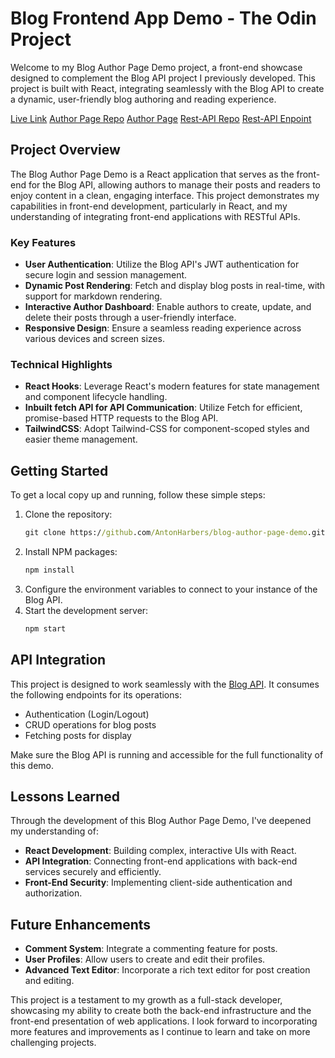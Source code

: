 # Blog Frontend App Demo - The Odin Project

Welcome to my Blog Author Page Demo project, a front-end showcase designed to complement the Blog API project I previously developed. This project is built with React, integrating seamlessly with the Blog API to create a dynamic, user-friendly blog authoring and reading experience.

[Live Link](https://famous-dolphin-e32fb4.netlify.app/)
[Author Page Repo](https://github.com/AntonHarbers/blog-author-page-demo)
[Author Page](https://blog-author-page-demo-osga3btfh-tmonee23.vercel.app/)
[Rest-API Repo](https://github.com/AntonHarbers/Blog-Api-Demo)
[Rest-API Enpoint](https://cerulean-diagnostic-watercress.glitch.me/)

## Project Overview

The Blog Author Page Demo is a React application that serves as the front-end for the Blog API, allowing authors to manage their posts and readers to enjoy content in a clean, engaging interface. This project demonstrates my capabilities in front-end development, particularly in React, and my understanding of integrating front-end applications with RESTful APIs.

### Key Features

- **User Authentication**: Utilize the Blog API's JWT authentication for secure login and session management.
- **Dynamic Post Rendering**: Fetch and display blog posts in real-time, with support for markdown rendering.
- **Interactive Author Dashboard**: Enable authors to create, update, and delete their posts through a user-friendly interface.
- **Responsive Design**: Ensure a seamless reading experience across various devices and screen sizes.

### Technical Highlights

- **React Hooks**: Leverage React's modern features for state management and component lifecycle handling.
- **Inbuilt fetch API for API Communication**: Utilize Fetch for efficient, promise-based HTTP requests to the Blog API.
- **TailwindCSS**: Adopt Tailwind-CSS for component-scoped styles and easier theme management.

## Getting Started

To get a local copy up and running, follow these simple steps:

1. Clone the repository:
   ```cmd
   git clone https://github.com/AntonHarbers/blog-author-page-demo.git
   ```
2. Install NPM packages:
   ```cmd
   npm install
   ```
3. Configure the environment variables to connect to your instance of the Blog API.
4. Start the development server:
   ```cmd
   npm start
   ```

## API Integration

This project is designed to work seamlessly with the [Blog API](https://github.com/AntonHarbers/Blog-Api-Demo). It consumes the following endpoints for its operations:

- Authentication (Login/Logout)
- CRUD operations for blog posts
- Fetching posts for display

Make sure the Blog API is running and accessible for the full functionality of this demo.

## Lessons Learned

Through the development of this Blog Author Page Demo, I've deepened my understanding of:

- **React Development**: Building complex, interactive UIs with React.
- **API Integration**: Connecting front-end applications with back-end services securely and efficiently.
- **Front-End Security**: Implementing client-side authentication and authorization.

## Future Enhancements

- **Comment System**: Integrate a commenting feature for posts.
- **User Profiles**: Allow users to create and edit their profiles.
- **Advanced Text Editor**: Incorporate a rich text editor for post creation and editing.

This project is a testament to my growth as a full-stack developer, showcasing my ability to create both the back-end infrastructure and the front-end presentation of web applications. I look forward to incorporating more features and improvements as I continue to learn and take on more challenging projects.
